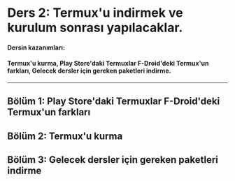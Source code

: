 Ders 2: Termux'u indirmek ve kurulum sonrası yapılacaklar.
=
#### Dersin kazanımları:  
#### Termux'u kurma, Play Store'daki Termuxlar F-Droid'deki Termux'un farkları, Gelecek dersler için gereken paketleri indirme.
---
## Bölüm 1: Play Store'daki Termuxlar F-Droid'deki Termux'un farkları  


## Bölüm 2: Termux'u kurma  


## Bölüm 3: Gelecek dersler için gereken paketleri indirme  
